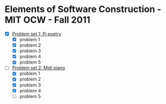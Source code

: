Elements of Software Construction - MIT OCW - Fall 2011
========================================================

- [x] [Problem set 1: Pi poetry](http://ocw.mit.edu/courses/electrical-engineering-and-computer-science/6-005-elements-of-software-construction-fall-2011/assignments/MIT6_005F11_ps1.pdf)
    - [X] problem 1
    - [X] problem 2
    - [X] problem 3
    - [X] problem 4
    - [X] problem 5
- [ ] [Problem set 2: Midi piano](http://ocw.mit.edu/courses/electrical-engineering-and-computer-science/6-005-elements-of-software-construction-fall-2011/assignments/MIT6_005F11_ps2.pdf)
    - [X] problem 1
    - [X] problem 2
    - [X] problem 3
    - [X] problem 4
    - [ ] problem 5
